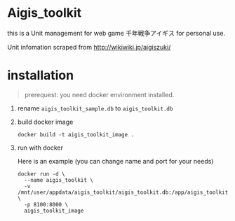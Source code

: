 # Aigis_toolkit

this is a Unit management for web game 千年戦争アイギス for personal use.

Unit infomation scraped from http://wikiwiki.jp/aigiszuki/

# installation

> prerequest: you need docker environment installed.

1. rename `aigis_toolkit_sample.db` to `aigis_toolkit.db`

2. build docker image

   ```shell
   docker build -t aigis_toolkit_image .
   ```

3. run with docker

   Here is an example (you can change name and port for your needs)

   ```shell
   docker run -d \
     --name aigis_toolkit \
     -v /mnt/user/appdata/aigis_toolkit/aigis_toolkit.db:/app/aigis_toolkit.db \
     -p 8100:8000 \
     aigis_toolkit_image
   ```
